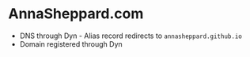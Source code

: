 # AnnaSheppard.com
* DNS through Dyn - Alias record redirects to `annasheppard.github.io`
* Domain registered through Dyn

